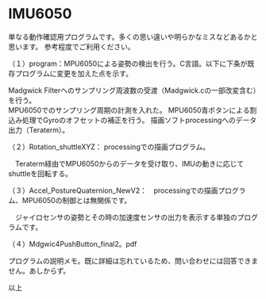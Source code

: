 # IMU6050
単なる動作確認用プログラムです。多くの思い違いや明らかなミスなどあるかと思います。
参考程度でご利用ください。

（１）program：MPU6050による姿勢の検出を行う。C言語。以下に下条が既存プログラムに変更を加えた点を示す。

Madgwick Filterへのサンプリング周波数の受渡（Madgwick.cの一部改変含む）を行う。	
MPU6050でのサンプリング周期の計測を入れた。 
MPU6050青ボタンによる割込み処理でGyroのオフセットの補正を行う。 
描画ソフトprocessingへのデータ出力（Teraterm）。

 
 （２）Rotation_shuttleXYZ： processingでの描画プログラム。

　Teraterm経由でMPU6050からのデータを受け取り、IMUの動きに応じてshuttleを回転する。
 
 （３）Accel_PostureQuaternion_NewV2：　processingでの描画プログラム、MPU6050の制御とは無関係です。

　ジャイロセンサの姿勢とその時の加速度センサの出力を表示する単独のプログラムです。 
 
 （４）Mdgwic4PushButton_final2。pdf
 
 プログラムの説明メモ。既に詳細は忘れているため、問い合わせには回答できません。あしからず。
 
 
 以上
